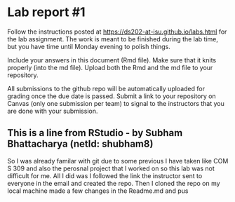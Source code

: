 
<!-- README.md is generated from README.Rmd. Please edit the README.Rmd file -->

# Lab report \#1

Follow the instructions posted at
<https://ds202-at-isu.github.io/labs.html> for the lab assignment. The
work is meant to be finished during the lab time, but you have time
until Monday evening to polish things.

Include your answers in this document (Rmd file). Make sure that it
knits properly (into the md file). Upload both the Rmd and the md file
to your repository.

All submissions to the github repo will be automatically uploaded for
grading once the due date is passed. Submit a link to your repository on
Canvas (only one submission per team) to signal to the instructors that
you are done with your submission.

This is a line from RStudio - by Subham Bhattacharya (netId: shubham8)
---------------------------------------------------------
So I was already familar with git due to some previous I have taken like COM S 309 and also the perosnal 
project that I worked on so this lab was not difficult for me. All I did was I followed the link the instructor
sent to everyone in the email and created the repo. Then I cloned the repo on my local machine made a few changes 
in the Readme.md and pus

